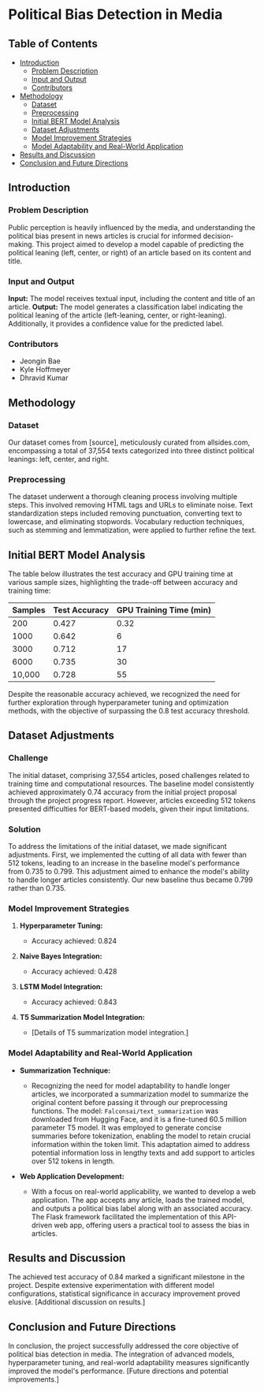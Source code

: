 # Political Bias Detection in Media

## Table of Contents
- [Introduction](#introduction)
  - [Problem Description](#problem-description)
  - [Input and Output](#input-and-output)
  - [Contributors](#contributors)
- [Methodology](#methodology)
  - [Dataset](#dataset)
  - [Preprocessing](#preprocessing)
  - [Initial BERT Model Analysis](#initial-bert-model-analysis)
  - [Dataset Adjustments](#dataset-adjustments)
  - [Model Improvement Strategies](#model-improvement-strategies)
  - [Model Adaptability and Real-World Application](#model-adaptability-and-real-world-application)
- [Results and Discussion](#results-and-discussion)
- [Conclusion and Future Directions](#conclusion-and-future-directions)

## Introduction

### Problem Description
Public perception is heavily influenced by the media, and understanding the political bias present in news articles is crucial for informed decision-making. This project aimed to develop a model capable of predicting the political leaning (left, center, or right) of an article based on its content and title.

### Input and Output
**Input:** The model receives textual input, including the content and title of an article.
**Output:** The model generates a classification label indicating the political leaning of the article (left-leaning, center, or right-leaning). Additionally, it provides a confidence value for the predicted label.

### Contributors
- Jeongin Bae
- Kyle Hoffmeyer
- Dhravid Kumar

## Methodology

### Dataset
Our dataset comes from [source], meticulously curated from allsides.com, encompassing a total of 37,554 texts categorized into three distinct political leanings: left, center, and right.

### Preprocessing
The dataset underwent a thorough cleaning process involving multiple steps. This involved removing HTML tags and URLs to eliminate noise. Text standardization steps included removing punctuation, converting text to lowercase, and eliminating stopwords. Vocabulary reduction techniques, such as stemming and lemmatization, were applied to further refine the text.

## Initial BERT Model Analysis

The table below illustrates the test accuracy and GPU training time at various sample sizes, highlighting the trade-off between accuracy and training time:

| Samples | Test Accuracy | GPU Training Time (min) |
|---------|---------------|--------------------------|
| 200     | 0.427         | 0.32                     |
| 1000    | 0.642         | 6                        |
| 3000    | 0.712         | 17                       |
| 6000    | 0.735         | 30                       |
| 10,000  | 0.728         | 55                       |

Despite the reasonable accuracy achieved, we recognized the need for further exploration through hyperparameter tuning and optimization methods, with the objective of surpassing the 0.8 test accuracy threshold.

## Dataset Adjustments

### Challenge

The initial dataset, comprising 37,554 articles, posed challenges related to training time and computational resources. The baseline model consistently achieved approximately 0.74 accuracy from the initial project proposal through the project progress report. However, articles exceeding 512 tokens presented difficulties for BERT-based models, given their input limitations.

### Solution

To address the limitations of the initial dataset, we made significant adjustments. First, we implemented the cutting of all data with fewer than 512 tokens, leading to an increase in the baseline model's performance from 0.735 to 0.799. This adjustment aimed to enhance the model's ability to handle longer articles consistently. Our new baseline thus became 0.799 rather than 0.735.


### Model Improvement Strategies
1. **Hyperparameter Tuning:**
   - Accuracy achieved: 0.824

2. **Naive Bayes Integration:**
   - Accuracy achieved: 0.428

3. **LSTM Model Integration:**
   - Accuracy achieved: 0.843

4. **T5 Summarization Model Integration:**
   - [Details of T5 summarization model integration.]

### Model Adaptability and Real-World Application
- **Summarization Technique:**
  - Recognizing the need for model adaptability to handle longer articles, we incorporated a summarization model to summarize the original content before passing it through our preprocessing functions. The model: `Falconsai/text_summarization` was downloaded from Hugging Face, and it is a fine-tuned 60.5 million parameter T5 model. It was employed to generate concise summaries before tokenization, enabling the model to retain crucial information within the token limit. This adaptation aimed to address potential information loss in lengthy texts and add support to articles over 512 tokens in length.

- **Web Application Development:**
  - With a focus on real-world applicability, we wanted to develop a web application. The app accepts any article, loads the trained model, and outputs a political bias label along with an associated accuracy. The Flask framework facilitated the implementation of this API-driven web app, offering users a practical tool to assess the bias in articles.



## Results and Discussion
The achieved test accuracy of 0.84 marked a significant milestone in the project. Despite extensive experimentation with different model configurations, statistical significance in accuracy improvement proved elusive. [Additional discussion on results.]

## Conclusion and Future Directions
In conclusion, the project successfully addressed the core objective of political bias detection in media. The integration of advanced models, hyperparameter tuning, and real-world adaptability measures significantly improved the model's performance. [Future directions and potential improvements.]

